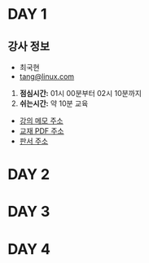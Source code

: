 # DAY 1

강사 정보
---
- 최국현
- tang@linux.com

1. __점심시간:__ 01시 00분부터 02시 10분까지
2. __쉬는시간:__ 약 10분 교육

- [강의 메모 주소](https://github.com/tangt64/training_memos/blob/main/opensource/pacemaker-101/20230619-memo.md)
- [교재 PDF 주소](https://github.com/tangt64/training_memos/tree/main/opensource-101/REHL2OpenSuSE-101)
- [판서 주소](https://wbd.ms/share/v2/aHR0cHM6Ly93aGl0ZWJvYXJkLm1pY3Jvc29mdC5jb20vYXBpL3YxLjAvd2hpdGVib2FyZHMvcmVkZWVtLzUwZmFlMmY2ZGE1MzRlMGQ4NDBiODJhMWYzYWFkOWE3X0JCQTcxNzYyLTEyRTAtNDJFMS1CMzI0LTVCMTMxRjQyNEUzRF9mYTgyZTM3My03YzUwLTQwYzYtYjRkZS1mMTY3MjI4ZWE5ZTI=)

# DAY 2
# DAY 3
# DAY 4